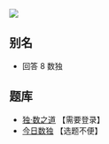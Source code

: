 ![](https://cn.sudoku.today/pic/02/answer/48872_79592.png)

## 别名
- 回答 8 数独

## 题库
- [独·数之道](http://www.sudokufans.org.cn/lx/game.index.php?type=c8) 【需要登录】
- [今日数独](https://cn.sudoku.today/g-answer-8-sudoku/) 【选题不便】